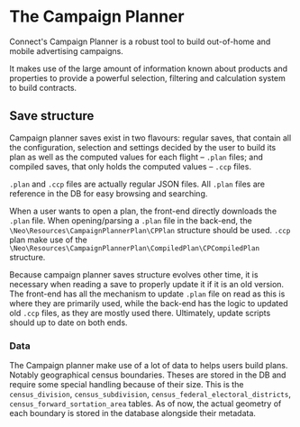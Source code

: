 # The Campaign Planner

Connect's Campaign Planner is a robust tool to build out-of-home and mobile advertising campaigns.

It makes use of the large amount of information known about products and properties to provide a powerful selection, filtering and calculation system to build contracts.

## Save structure

Campaign planner saves exist in two flavours: regular saves, that contain all the configuration, selection and settings decided by the user to build its plan as well as the
computed values for each flight – `.plan` files; and compiled saves, that only holds the computed values – `.ccp` files.

`.plan` and `.ccp` files are actually regular JSON files. All `.plan` files are reference in the DB for easy browsing and searching.

When a user wants to open a plan, the front-end directly downloads the `.plan` file. When opening/parsing a `.plan` file in the back-end,
the `\Neo\Resources\CampaignPlannerPlan\CPPlan` structure should be used. `.ccp` plan make use of the `\Neo\Resources\CampaignPlannerPlan\CompiledPlan\CPCompiledPlan` structure.

Because campaign planner saves structure evolves other time, it is necessary when reading a save to properly update it if it is an old version. The front-end has all the mechanism
to update `.plan` file on read as this is where they are primarily used, while the back-end has the logic to updated old `.ccp` files, as they are mostly used there. Ultimately,
update scripts should up to date on both ends.

### Data

The Campaign planner make use of a lot of data to helps users build plans. Notably geographical census boundaries. Theses are stored in the DB and require some special handling
because of their size. This is the `census_division`, `census_subdivision`, `census_federal_electoral_districts`, `census_forward_sortation_area` tables. As of now, the actual
geometry of each boundary is stored in the database alongside their metadata.
